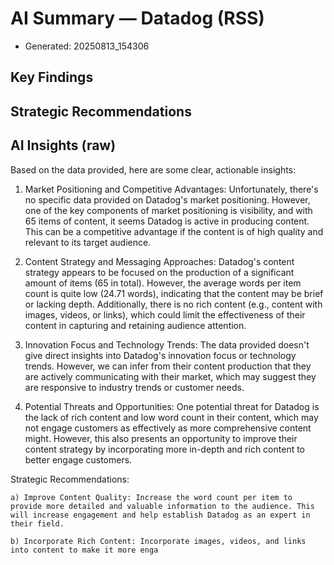 # AI Summary — Datadog (RSS)

- Generated: 20250813_154306

## Key Findings

## Strategic Recommendations

## AI Insights (raw)

Based on the data provided, here are some clear, actionable insights:

1. Market Positioning and Competitive Advantages: Unfortunately, there's no specific data provided on Datadog's market positioning. However, one of the key components of market positioning is visibility, and with 65 items of content, it seems Datadog is active in producing content. This can be a competitive advantage if the content is of high quality and relevant to its target audience. 

2. Content Strategy and Messaging Approaches: Datadog's content strategy appears to be focused on the production of a significant amount of items (65 in total). However, the average words per item count is quite low (24.71 words), indicating that the content may be brief or lacking depth. Additionally, there is no rich content (e.g., content with images, videos, or links), which could limit the effectiveness of their content in capturing and retaining audience attention.

3. Innovation Focus and Technology Trends: The data provided doesn't give direct insights into Datadog's innovation focus or technology trends. However, we can infer from their content production that they are actively communicating with their market, which may suggest they are responsive to industry trends or customer needs.

4. Potential Threats and Opportunities: One potential threat for Datadog is the lack of rich content and low word count in their content, which may not engage customers as effectively as more comprehensive content might. However, this also presents an opportunity to improve their content strategy by incorporating more in-depth and rich content to better engage customers.

Strategic Recommendations: 

    a) Improve Content Quality: Increase the word count per item to provide more detailed and valuable information to the audience. This will increase engagement and help establish Datadog as an expert in their field.
    
    b) Incorporate Rich Content: Incorporate images, videos, and links into content to make it more enga